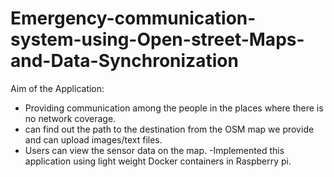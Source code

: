 # Emergency-communication-system-using-Open-street-Maps-and-Data-Synchronization

Aim of the Application:
- Providing communication among the people in the places where there is no network coverage.
- can find out the path to the destination from the OSM map we provide and can upload images/text files.
- Users can view the sensor data on the map.
-Implemented this application using light weight Docker containers in Raspberry pi.

